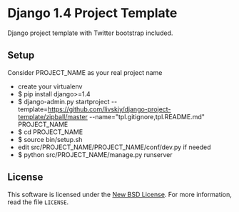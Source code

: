 # Django 1.4 Project Template #

Django project template with Twitter bootstrap included.

## Setup ##

Consider PROJECT_NAME as your real project name

- сreate your virtualenv
- $ pip install django>=1.4
- $ django-admin.py startproject --template=https://github.com/livskiy/django-project-template/zipball/master --name="tpl.gitignore,tpl.README.md" PROJECT_NAME
- $ cd PROJECT_NAME
- $ source bin/setup.sh
- edit src/PROJECT_NAME/PROJECT_NAME/conf/dev.py if needed
- $ python src/PROJECT_NAME/manage.py runserver

## License ##

This software is licensed under the [New BSD License][BSD]. For more
information, read the file ``LICENSE``.

[BSD]: http://opensource.org/licenses/BSD-3-Clause
